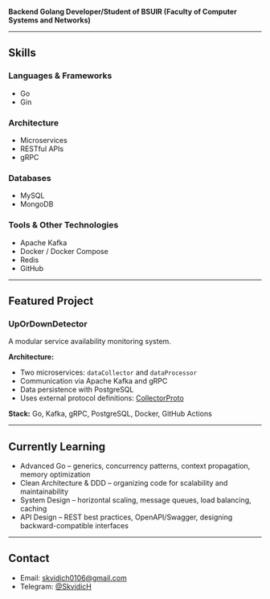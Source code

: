**Backend Golang Developer/Student of BSUIR (Faculty of Computer Systems and Networks)**

---
## Skills

### Languages & Frameworks
- Go  
- Gin

### Architecture
- Microservices  
- RESTful APIs  
- gRPC

### Databases
- MySQL  
- MongoDB

### Tools & Other Technologies
- Apache Kafka  
- Docker / Docker Compose  
- Redis  
- GitHub

---

## Featured Project

### UpOrDownDetector  
A modular service availability monitoring system.

**Architecture:**
- Two microservices: `dataCollector` and `dataProcessor`
- Communication via Apache Kafka and gRPC
- Data persistence with PostgreSQL
- Uses external protocol definitions: [CollectorProto](https://github.com/Skvidich/CollectorProto.git)

**Stack:** Go, Kafka, gRPC, PostgreSQL, Docker, GitHub Actions

---

## Currently Learning

- Advanced Go – generics, concurrency patterns, context propagation, memory optimization  
- Clean Architecture & DDD – organizing code for scalability and maintainability  
- System Design – horizontal scaling, message queues, load balancing, caching  
- API Design – REST best practices, OpenAPI/Swagger, designing backward-compatible interfaces  

---

## Contact

- Email: skvidich0106@gmail.com  
- Telegram: [@SkvidicH](https://t.me/SkvidicH)

